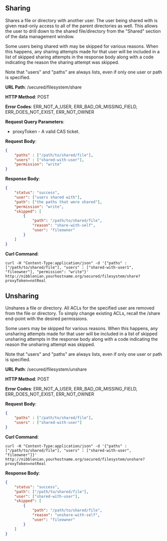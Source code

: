 Sharing
-------

Shares a file or directory with another user. The user being shared with is given read-only access to all of the parent directories as well. This allows the user to drill down to the shared file/directory from the "Shared" section of the data management window.

Some users being shared with may be skipped for various reasons. When this happens, any sharing attempts made for that user will be included in a list of skipped sharing attempts in the response body along with a code indicating the reason the sharing attempt was skipped.

Note that "users" and "paths" are always lists, even if only one user or path is specified.

__URL Path__: /secured/filesystem/share

__HTTP Method__: POST

__Error Codes__: ERR_NOT_A_USER, ERR_BAD_OR_MISSING_FIELD, ERR_DOES_NOT_EXIST, ERR_NOT_OWNER

__Request Query Parameters__:
* proxyToken - A valid CAS ticket.

__Request Body__:

```json
{
    "paths" : ["/path/to/shared/file"],
    "users" : ["shared-with-user"],
    "permission": "write"
}
```

__Response Body__:

```json
{
    "status": "success",
    "user": ["users shared with"],
    "path": ["the paths that were shared"],
    "permission": "write",
    "skipped": [
        {
            "path": "/path/to/shared/file",
            "reason": "share-with-self",
            "user": "fileowner"
        }
    ]
}
```

__Curl Command__:

    curl -H "Content-Type:application/json" -d '{"paths" : ["/path/to/shared/file"], "users" : ["shared-with-user1", "fileowner"], "permission": "write"}' http://nibblonian.yourhostname.org/secured/filesystem/share?proxyToken=notReal



Unsharing
------------------------
Unshares a file or directory. All ACLs for the specified user are removed from the file or directory. To simply change existing ACLs, recall the /share end-point with the desired permissions.

Some users may be skipped for various reasons.  When this happens, any unsharing attempts made for that user will be included in a list of skipped unsharing attempts in the response body along with a code indicating the reason the unsharing attempt was skipped.

Note that "users" and "paths" are always lists, even if only one user or path is specified.

__URL Path__: /secured/filesystem/unshare

__HTTP Method__: POST

__Error Codes__: ERR_NOT_A_USER, ERR_BAD_OR_MISSING_FIELD, ERR_DOES_NOT_EXIST, ERR_NOT_OWNER

__Request Body__:

```json
{
    "paths" : ["/path/to/shared/file"],
    "users" : ["shared-with-user"]
}
```

__Curl Command__:

    curl -H "Content-Type:application/json" -d '{"paths" : ["/path/to/shared/file"], "users" : ["shared-with-user", "fileowner"]}' http://nibblonian.yourhostname.org/secured/filesystem/unshare?proxyToken=notReal

__Response Body__:

```json
{
    "status": "success",
    "path": ["/path/to/shared/file"],
    "user": ["shared-with-user"],
    "skipped": [
        {
            "path": "/path/to/shared/file",
            "reason": "unshare-with-self",
            "user": "fileowner"
        }
    ]
}
```
